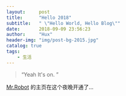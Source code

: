 ```yaml
---
layout:     post
title:      "Hello 2018"
subtitle:   " \"Hello World, Hello Blog\""
date:       2018-09-09 23:56:23
author:     "Hux"
header-img: "img/post-bg-2015.jpg"
catalog: true
tags:
    - 生活
---
```


> “Yeah It's on. ”

[Mr.Robot](https://hustrobot.github.io) 的主页在这个夜晚开通了...



